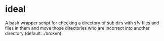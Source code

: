 # ideal
A bash wrapper script for checking a directory of sub dirs with sfv files and files in them and move those directories who are incorrect into another directory (default: ./broken). 
